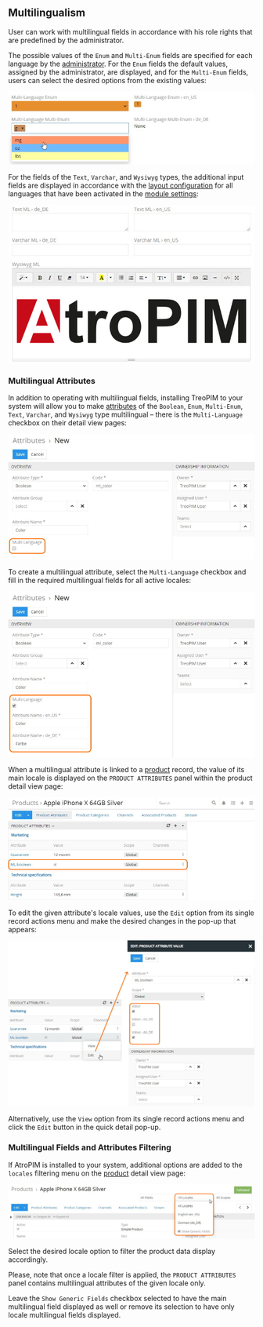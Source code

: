 ## Multilingualism

User can work with multilingual fields in accordance with his role rights that are predefined by the administrator.

The possible values of the `Enum` and `Multi-Enum` fields are specified for each language by the [administrator](#administrator-functions). For the `Enum` fields the default values, assigned by the administrator, are displayed, and for the `Multi-Enum` fields, users can select the desired options from the existing values:

![ML enum, multi-enum](../_assets/user-guide/multilingualism/ml-enum-multienum.jpg) 

For the fields of the `Text`, `Varchar`, and `Wysiwyg` types, the additional input fields are displayed in accordance with the [layout configuration](#multilingual-field-display-on-the-layout) for all languages that have been activated in the [module settings](#module-configuration):  

![ML text, varchar, wysiwyg](../_assets/user-guide/multilingualism/ml-text-varchar-wysiwyg.jpg)

### Multilingual Attributes

In addition to operating with multilingual fields, installing TreoPIM to your system will allow you to make [attributes](../../atropim/user-guide/attributes.md) of the `Boolean`, `Enum`, `Multi-Enum`, `Text`, `Varchar`, and `Wysiwyg` type multilingual – there is the `Multi-Language` checkbox on their detail view pages:

![ML attribute](../_assets/user-guide/multilingualism/ml-attribute.jpg)

To create a multilingual attribute, select the `Multi-Language` checkbox and fill in the required multilingual fields for all active locales:

![ML boolean](../_assets/user-guide/multilingualism/ml-boolean.jpg)

When a multilingual attribute is linked to a [product](../../atropim/user-guide/products.md#product-attributes) record, the value of its main locale is displayed on the `PRODUCT ATTRIBUTES` panel within the product detail view page:

![Product attribute ML](../_assets/user-guide/multilingualism/product-attribute-ml.jpg)

To edit the given attribute's locale values, use the `Edit` option from its single record actions menu and make the desired changes in the pop-up that appears:

![ML attribute editing](../_assets/user-guide/multilingualism/ml-attribute-editing.jpg)

Alternatively, use the `View` option from its single record actions menu and click the `Edit` button in the quick detail pop-up.

### Multilingual Fields and Attributes Filtering

If AtroPIM is installed to your system, additional options are added to the `locales` filtering menu on the [product](./search-and-filtering.md) detail view page:

![Locale filter](../_assets/user-guide/multilingualism/locale-filter.jpg)

Select the desired locale option to filter the product data display accordingly. 

Please, note that once a locale filter is applied, the `PRODUCT ATTRIBUTES` panel contains multilingual attributes of the given locale only.

Leave the `Show Generic Fields` checkbox selected to have the main multilingual field displayed as well or remove its selection to have only locale multilingual fields displayed.
